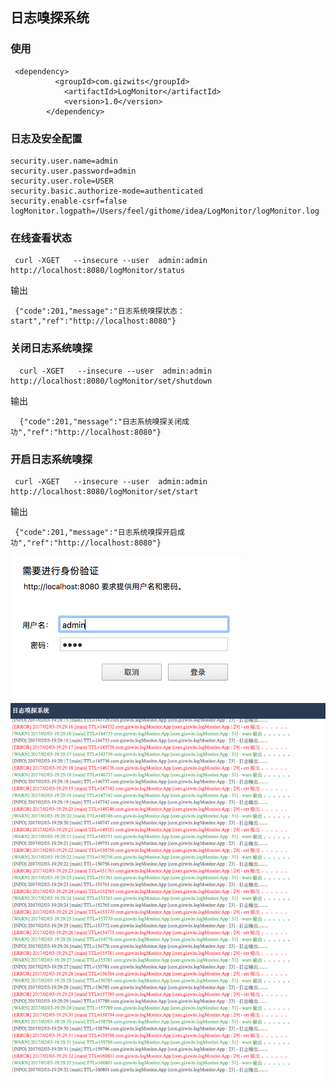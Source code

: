 ##  日志嗅探系统

### 使用

```
 <dependency>
          <groupId>com.gizwits</groupId>
            <artifactId>LogMonitor</artifactId>
            <version>1.0</version>
        </dependency>
 ```

###  日志及安全配置

```
security.user.name=admin
security.user.password=admin
security.user.role=USER
security.basic.authorize-mode=authenticated
security.enable-csrf=false
logMonitor.logpath=/Users/feel/githome/idea/LogMonitor/logMonitor.log

```
### 在线查看状态
```
 curl -XGET   --insecure --user  admin:admin  http://localhost:8080/logMonitor/status
```
输出
```
 {"code":201,"message":"日志系统嗅探状态：start","ref":"http://localhost:8080"}
```
### 关闭日志系统嗅探

```
  curl -XGET   --insecure --user  admin:admin  http://localhost:8080/logMonitor/set/shutdown
```
输出
```
  {"code":201,"message":"日志系统嗅探关闭成功","ref":"http://localhost:8080"}
```
### 开启日志系统嗅探
```
 curl -XGET   --insecure --user  admin:admin  http://localhost:8080/logMonitor/set/start
```
 输出
 ```
  {"code":201,"message":"日志系统嗅探开启成功","ref":"http://localhost:8080"}
 ```
 
 ![安全登入界面](LogMonitor/image/01.png)
 ![日志系统嗅探界面](LogMonitor/image/02.png)
 
 
 
   
  